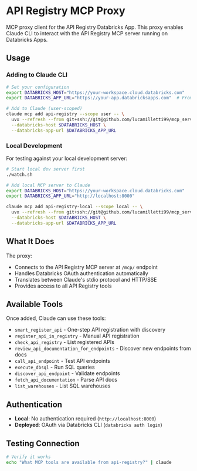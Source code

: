 # API Registry MCP Proxy

MCP proxy client for the API Registry Databricks App. This proxy enables Claude CLI to interact with the API Registry MCP server running on Databricks Apps.

## Usage

### Adding to Claude CLI

```bash
# Set your configuration
export DATABRICKS_HOST="https://your-workspace.cloud.databricks.com"
export DATABRICKS_APP_URL="https://your-app.databricksapps.com"  # From ./app_status.sh

# Add to Claude (user-scoped)
claude mcp add api-registry --scope user -- \
  uvx --refresh --from git+ssh://git@github.com/lucamilletti99/mcp_server_api_registry.git dba-mcp-proxy \
  --databricks-host $DATABRICKS_HOST \
  --databricks-app-url $DATABRICKS_APP_URL
```

### Local Development

For testing against your local development server:

```bash
# Start local dev server first
./watch.sh

# Add local MCP server to Claude
export DATABRICKS_HOST="https://your-workspace.cloud.databricks.com"
export DATABRICKS_APP_URL="http://localhost:8000"

claude mcp add api-registry-local --scope local -- \
  uvx --refresh --from git+ssh://git@github.com/lucamilletti99/mcp_server_api_registry.git dba-mcp-proxy \
  --databricks-host $DATABRICKS_HOST \
  --databricks-app-url $DATABRICKS_APP_URL
```

## What It Does

The proxy:
- Connects to the API Registry MCP server at `/mcp/` endpoint
- Handles Databricks OAuth authentication automatically
- Translates between Claude's stdio protocol and HTTP/SSE
- Provides access to all API Registry tools

## Available Tools

Once added, Claude can use these tools:

- `smart_register_api` - One-step API registration with discovery
- `register_api_in_registry` - Manual API registration
- `check_api_registry` - List registered APIs
- `review_api_documentation_for_endpoints` - Discover new endpoints from docs
- `call_api_endpoint` - Test API endpoints
- `execute_dbsql` - Run SQL queries
- `discover_api_endpoint` - Validate endpoints
- `fetch_api_documentation` - Parse API docs
- `list_warehouses` - List SQL warehouses

## Authentication

- **Local**: No authentication required (`http://localhost:8000`)
- **Deployed**: OAuth via Databricks CLI (`databricks auth login`)

## Testing Connection

```bash
# Verify it works
echo "What MCP tools are available from api-registry?" | claude
```
